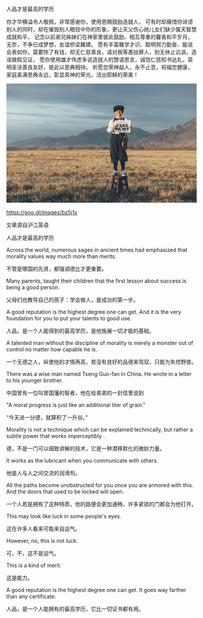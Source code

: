 人品才是最高的学历

你才华横溢令人敬佩，非常感谢你，使用恩赐鼓励造就人，
可有时却痛惜你诽谤别人的同时，却在摧毁别人眼目中你的形象，更让天父伤心祂儿女们缺少属天智慧成就和平，
记念以前弟兄姊妹们在神家里彼此鼓励、相互尊重的馨香和平岁月，无奈，不争已成梦想，友谊桥梁難建。
愿有丰富雜学才识、聪明努力勤奋、能说会表如你，莫要除了有钱，却无仁慈善良，请对我等愚拙罪人，别无休止讥讽，造谣做假见证，
愿你使用雄才伟虑多说造就人的慧语恩言，诚信仁慈知书达礼，英明圣洁善良友好，彼此以恩典相待。
祈愿您荣神益人，永不止息，祝福您健康，家庭美满恩典永远，彰显真神的荣光，活出耶稣的荣美！

![人品才是最高的学历](https://github.com/ywangnccu/ywang/blob/main/images/FakeNews.jpg)

https://goo.gl/images/bz5j1x

文章源自沪江英语

人品才是最高的学历

Across the world, numerous sages in ancient times had emphasized that morality values way much more than merits.

不管是哪国的先贤，都强调德比才更重要。

Many parents, taught their children that the first lesson about success is being a good person.

父母们也教导自己的孩子：学会做人，是成功的第一步。

A good reputation is the highest degree one can get. And it is the very foundation for you to put your talents to good use. 

人品，是一个人能得到的最高学历，是他施展一切才能的基础。

A talented man without the discipline of morality is merely a monster out of control no matter how capable he is.

一个无德之人，纵使他的才情再高，若没有良好的品德来驾驭，只能为失控野兽。

 There was a wise man named Tseng Guo-fan in China. He wrote in a letter to his younger brother.
 
中国曾有一位叫曾国藩的智者，他在给弟弟的一封信里说到

"A moral progress is just like an additional liter of grain."

“今天进一分德，就算积了一升谷。”

Morality is not a technique which can be explained technically, but rather a subtle power that works imperceptibly .

德，不是一门可以细致讲解的技术，它是一种潜移默化的微妙力量。

It works as the lubricant when you communicate with others.

他是人与人之间交流的润滑剂。

All the paths become unobstructed for you once you are armored with this. And the doors that used to be locked will open.

一个人若是拥有了这种特质，他的路便会更加通畅，许多紧锁的门都会为他打开。

This may look like luck in some people's eyes.

这在许多人看来可能来自运气。

However, no, this is not luck.

可，不，这不是运气。

This is a kind of merit.

这是能力。

A good reputation is the highest degree one can get. It goes way farther than any certificate.

人品，是一个人能拥有的最高学历，它比一切证书都有用。
